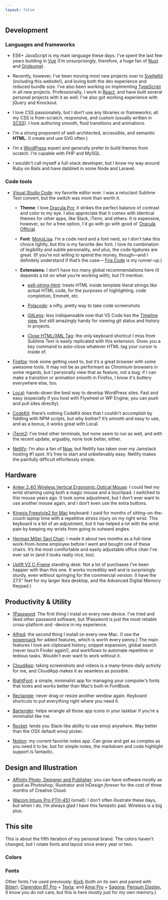 ```yaml
---
layout: false
---
```


<script>
  import FontTester from '$lib/components/demos/FontTester.svelte'
  import SiteColors from '$lib/components/demos/SiteColors.svelte'
</script>


## Development


### Languages and frameworks

- ES6+ JavaScript is my main language these days. I've spent the last few years building in
[Vue](https://vuejs.org/) (I’m unsurprisingly, therefore, a huge fan of
[Nuxt](https://nuxtjs.org) and
[Gridsome](https://gridsome.org/)).

- Recently, however, I’ve been moving most new projects over to
[SvelteKit](https://kit.svelte.dev/)
(including this website!), and loving both the dev experience and reduced bundle size.
I've also been working on implmenting [TypeScript](https://www.typescriptlang.org/) in all new projects.
Professionally, I work in [React](https://reactjs.org/),
and have built several personal projects with it as well.
I've also got working experience with jQuery and Knockout.

- I love CSS passionately, but I don’t use any libraries or frameworks; all my CSS is from-scratch, responsive, and custom (usually written in
[SCSS](https://sass-lang.com/)). I love authoring smooth, fluid transitions and animations.

- I'm a strong proponent of well-architected, accessible, and semantic <b>HTML</b>. (I create and use SVG often.)

- I’m a [WordPress](https://wordpress.org/) expert and generally prefer to build themes from scratch. I'm capable with PHP and MySQL.

- I wouldn't call myself a full-stack developer, but I know my way around Ruby on Rails and have dabbled in some Node and Laravel.


### Code tools

- [Visual Studio Code](https://code.visualstudio.com/): my favorite editor ever. I was a reluctant Sublime Text convert, but the switch was more than worth it.

  - **Theme**: I love [Dracula Pro](https://draculatheme.com/pro); it strikes the perfect balance of contrast and color to my eye. I also appreciate that it comes with identical themes for other apps, like Slack, iTerm, and others. It _is_ espensive, however, so for a free option, I'd go with go with good ol' [Dracula Official](https://marketplace.visualstudio.com/items?itemName=dracula-theme.theme-dracula).

  - **Font**: [MonoLisa](https://www.monolisa.dev/).
  I’m a code nerd and a font nerd, so I don't take this choice lightly, but this is my favorite dev font. I love its combination of legibility and subtle personality, and plus, the code ligatures are great. (If you’re not willing to spend the money, though—and I definitely understand if that’s the case—
  [Fira Code](https://github.com/tonsky/FiraCode) is my runner-up.)

  - **Extensions**: I don’t have too many global recommendations here (it depends a lot on what you’re working with), but I’ll mention:

    - [es6-string-html](https://marketplace.visualstudio.com/items?itemName=Tobermory.es6-string-html):
    treats HTML inside template literal strings like actual HTML code, for the purposes of highlighting, code completion, Emmett, etc.

    - [Polacode](https://marketplace.visualstudio.com/items?itemName=pnp.polacode):
    a nifty, pretty way to take code screenshots

    - [GitLens](https://marketplace.visualstudio.com/items?itemName=eamodio.gitlens):
    less indispensable now that VS Code has the [Timeline view](https://scotch.io/bar-talk/vs-code-v144-adds-a-git-timeline-view), but still amazingly handy for viewing git status and history in projects.

    - [Close HTML/XML Tag](https://marketplace.visualstudio.com/items?itemName=Compulim.compulim-vscode-closetag):
    the only keyboard shortcut I miss from Sublime Text is easily replicated with this extension. Gives you a key command to auto-close whatever HTML tag your cursor is inside of.


- [Firefox](https://www.mozilla.org/en-US/firefox/new/):
took some getting used to, but it’s a great browser with some awesome tools. It may not be as performant as Chromium browsers in some regards, but I personally view that as feature, not a bug; if I can make a transition or animation smooth in Firefox, I know it's buttery everywhere else, too.

- [Local](https://localwp.com/):
hands-down the best way to develop WordPress sites. Fast and easy (especially if you host with Flywheel or WP Engine; you can push and pull sites directly).

- [CodeKit](https://codekitapp.com/):
there’s nothing CodeKit does that I couldn’t accomplish by fiddling with NPM scripts, but why bother? It’s smooth and easy to use, and as a bonus, it works great with Local.

- [iTerm2](https://www.iterm2.com/):
I’ve tried other terminals, but none seem to run as well, and with the recent update, arguably, none look better, either.

- [Netlify](https://www.netlify.com/):
I’m also a fan of
[Now](https://vercel.com/home), but Netlify has taken over my Jamstack hosting #1 spot. It’s free to start and unbelievably easy. Netlify makes the painfully difficult effortlessly simple.



## Hardware

- [Anker 2.4G Wireless Vertical Ergonomic Optical Mouse](https://www.anker.com/products/variant/xanker-24g-wireless-vertical-ergonomic-optical-mouse/xa7852011):
I could feel my wrist straining using both a magic mouse and a touchpad. I switched to this mouse years ago. It took some adjustment, but I don’t ever want to use another mouse again, and I don’t even use the extra buttons.

- [Kinesis Freestyle2 for Mac](https://kinesis-ergo.com/shop/freestyle2-mac/) keyboard:
I paid for months of sitting-on-the-couch laptop time with a repetitive stress injury on my right wrist. This keyboard is a bit of an adjustment, but it has helped a lot with the wrist pain by keeping my wrists from going to outward angles.

- [Herman Miller Sayl Chair](https://www.hermanmiller.com/products/seating/office-chairs/sayl-chairs/):
I made it about two months as a full-time work-from-home employee before I went and bought one of these chairs. It’s the most comfortable and easily adjustable office chair I’ve ever sat in (and it looks really nice, too).

- [Uplift V2 C-Frame](https://www.upliftdesk.com/uplift-v2-standing-desk-frame/) standing desk:
Not a lot of purchases I’ve been happier with than this one. It works incredibly well and is surprisingly sturdy, even without springing for the commercial version. (I have the 27.5" feet for my larger Ikea desktop, and the Advanced Digital Memory Keypad.)


## Productivity &amp; Utility

- [1Password](https://1password.com):
The first thing I instal on every new device. I’ve tried and liked other password software, but 1Password is just the most reliable cross-platform and -device in my experience.

- [Alfred](https://http://xalfredapp.com):
the <em>second</em> thing I install on every new Mac. (I use the [powerpack](https://www.alfredapp.com/powerpack/) for added features, which is worth every penny.) The main features I love are clipboard history, snippet expansion, global search (never touch Finder again!), and workflows to automate repetitive or tedious tasks. Wouldn’t ever want to work without it.

- [CloudApp](https://www.getcloudapp.com/):
taking screenshots and videos is a many-times-daily activity for me, and CloudApp makes it as seamless as possible.

- [RightFont](https://rightfontapp.com/):
a simple, minimalist app for managing your computer’s fonts that looks and works better than Mac’s built-in FontBook.

- [Rectangle](https://rectangleapp.com/):
never drag or resize another window again. Keyboard shortcuts to put everything right where you need it.

- [Bartender](https://www.macbartender.com/):
helps wrangle all those app icons in your taskbar if you’re a minimalist like me.

- [Rocket](https://matthewpalmer.net/rocket/):
lends you Slack-like ability to use emoji anywhere. Way better than the OSX default emoji picker.

- [Notion](https://notion.so):
my current favorite notes app. Can grow and get as complex as you need it to be, but for simple notes, the markdown and code highlight support is fantastic.


## Design and Illustration

- [Affinity Photo, Designer and Publisher](https://xaffinity.serif.com):
you can have software mostly as good as Photoshop, Illustrator and InDesign <em>forever</em> for the cost of three months of Creative Cloud.

- [Wacom Intuos Pro PTH-451](https://www.wacom.com/en-us/products/pen-tablets/intuos-pro-small) (small):
I don’t often illustrate these days, but when I do, I’m always glad I have this fantastic pad. Wireless is a big plus.


## This site

<p class="details">This is about the fifth iteration of my personal brand. The colors haven't changed, but I rotate fonts and layout once every year or two.</p>

### Colors

<SiteColors />


### Fonts

<FontTester
  font="Alkes"
  label="Alkes"
  link="https://www.myfonts.com/fonts/font-fabric/alkes/"
  italic={true}
  bold={true}
/>
<FontTester
  font="Averta-Std"
  label="Averta Std"
  link="https://www.myfonts.com/fonts/intelligent-foundry/averta-standard/"
  bold={true}
/>
<FontTester
  font="MonoLisa"
  label="MonoLisa
  Regular"
  link="https://www.monolisa.dev/"
/>

<p class="details">
  Other fonts I've used previously:
  <a href="https://www.myfonts.com/fonts/jcfonts/korb/" rel="external">Korb</a>
  (both on its own and paired with <a href="https://fonts.google.com/specimen/Bitter/" rel="external">Bitter</a>);
  <a href="https://www.myfonts.com/fonts/bitstream/clarendon/" rel="external">Clarendon BT Pro</a> +
  <a href="https://www.myfonts.com/fonts/latinotype/texta/" rel="external">Texta</a>; and
  <a href="https://www.myfonts.com/fonts/stawix/amsi-pro/" rel="external">Amsi Pro</a> +
  <a href="https://www.myfonts.com/search/sagona/" rel="external">Sagona</a>;
  <a href="https://www.myfonts.com/fonts/typemates/pensum-display/" rel="external">Pensum Display.</a>
  (I know you do not care, but this is here mostly just for my own memory.)
</p>